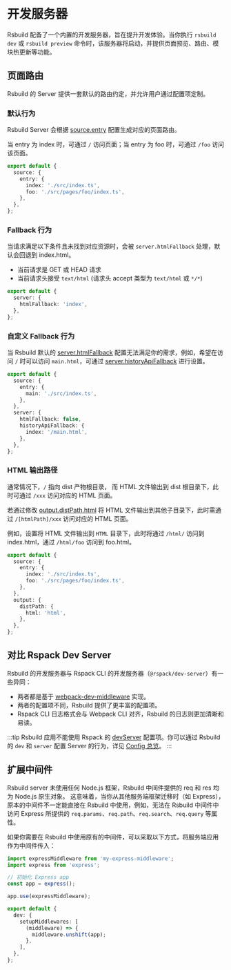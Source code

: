 # 开发服务器

Rsbuild 配备了一个内置的开发服务器，旨在提升开发体验。当你执行 `rsbuild dev` 或 `rsbuild preview` 命令时，该服务器将启动，并提供页面预览、路由、模块热更新等功能。

## 页面路由

Rsbuild 的 Server 提供一套默认的路由约定，并允许用户通过配置项定制。

### 默认行为

Rsbuild Server 会根据 [source.entry](/config/source/entry) 配置生成对应的页面路由。

当 entry 为 index 时，可通过 `/` 访问页面；当 entry 为 foo 时，可通过 `/foo` 访问该页面。

```ts title="rsbuild.config.ts"
export default {
  source: {
    entry: {
      index: './src/index.ts',
      foo: './src/pages/foo/index.ts',
    },
  },
};
```

### Fallback 行为

当请求满足以下条件且未找到对应资源时，会被 `server.htmlFallback` 处理，默认会回退到 index.html。

- 当前请求是 GET 或 HEAD 请求
- 当前请求头接受 `text/html` (请求头 accept 类型为 `text/html` 或 `*/*`)

```ts title=rsbuild.config.ts
export default {
  server: {
    htmlFallback: 'index',
  },
};
```

### 自定义 Fallback 行为

当 Rsbuild 默认的 [server.htmlFallback](/config/server/html-fallback) 配置无法满足你的需求，例如，希望在访问 `/` 时可以访问 `main.html`，可通过 [server.historyApiFallback](/config/server/history-api-fallback) 进行设置。

```ts title=rsbuild.config.ts
export default {
  source: {
    entry: {
      main: './src/index.ts',
    },
  },
  server: {
    htmlFallback: false,
    historyApiFallback: {
      index: '/main.html',
    },
  },
};
```

### HTML 输出路径

通常情况下，`/` 指向 dist 产物根目录， 而 HTML 文件输出到 dist 根目录下，此时可通过 `/xxx` 访问对应的 HTML 页面。

若通过修改 [output.distPath.html](/config/output/dist-path) 将 HTML 文件输出到其他子目录下，此时需通过 `/[htmlPath]/xxx` 访问对应的 HTML 页面。

例如，设置将 HTML 文件输出到 `HTML` 目录下，此时将通过 `/html/` 访问到 index.html，通过 `/html/foo` 访问到 foo.html。

```ts
export default {
  source: {
    entry: {
      index: './src/index.ts',
      foo: './src/pages/foo/index.ts',
    },
  },
  output: {
    distPath: {
      html: 'html',
    },
  },
};
```

## 对比 Rspack Dev Server

Rsbuild 的开发服务器与 Rspack CLI 的开发服务器（`@rspack/dev-server`）有一些异同：

- 两者都是基于 [webpack-dev-middleware](https://github.com/webpack/webpack-dev-middleware) 实现。
- 两者的配置项不同，Rsbuild 提供了更丰富的配置项。
- Rspack CLI 日志格式会与 Webpack CLI 对齐，Rsbuild 的日志则更加清晰和易读。

:::tip
Rsbuild 应用不能使用 Rspack 的 [devServer](https://rspack.dev/config/dev-server) 配置项。你可以通过 Rsbuild 的 `dev` 和 `server` 配置 Server 的行为，详见 [Config 总览](/config/index)。
:::

## 扩展中间件

Rsbuild server 未使用任何 Node.js 框架，Rsbuild 中间件提供的 req 和 res 均为 Node.js 原生对象。
这意味着，当你从其他服务端框架迁移时（如 Express），原本的中间件不一定能直接在 Rsbuild 中使用，例如，无法在 Rsbuild 中间件中访问 Express 所提供的 `req.params`、`req.path`、`req.search`、`req.query` 等属性。

如果你需要在 Rsbuild 中使用原有的中间件，可以采取以下方式，将服务端应用作为中间件传入：

```ts title="rsbuild.config.ts"
import expressMiddleware from 'my-express-middleware';
import express from 'express';

// 初始化 Express app
const app = express();

app.use(expressMiddleware);

export default {
  dev: {
    setupMiddlewares: [
      (middleware) => {
        middleware.unshift(app);
      },
    ],
  },
};
```
